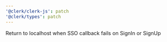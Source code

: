 ```yaml
---
'@clerk/clerk-js': patch
'@clerk/types': patch
---
```


Return to localhost when SSO callback fails on SignIn or SignUp
